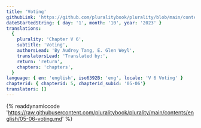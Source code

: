 ```yaml
---
title: 'Voting'
githubLink: 'https://github.com/pluralitybook/plurality/blob/main/contents/english/05-06-voting.md'
dateStartedString: { day: '1', month: '10', year: '2023' }
translations:
  {
    plurality: 'Chapter V 6',
    subtitle: 'Voting',
    authorsLead: 'By Audrey Tang, E. Glen Weyl',
    translatorsLead: 'Translated by:',
    return: 'return',
    chapters: 'chapters',
  }
language: { en: 'english', iso6392B: 'eng', locale: 'V 6 Voting' }
chapterid: { chapterid: 5, chapterid_subid: '05-06'}
translators: []
---
```

{% readdynamiccode 'https://raw.githubusercontent.com/pluralitybook/plurality/main/contents/english/05-06-voting.md' %}
